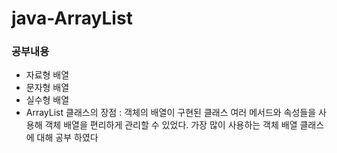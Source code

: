 # java-ArrayList

### 공부내용

- 자료형 배열
- 문자형 배열
- 실수형 배열
- ArrayList 클래스의 장점 : 객체의 배열이 구현된 클래스 여러 메서드와 속성들을 사용해 객체 배열을 편리하게 관리할 수 있었다.
가장 많이 사용하는 객체 배열 클래스에 대해 공부 하였다
